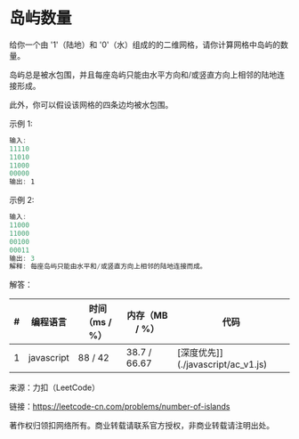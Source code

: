 # 岛屿数量

给你一个由 '1'（陆地）和 '0'（水）组成的的二维网格，请你计算网格中岛屿的数量。

岛屿总是被水包围，并且每座岛屿只能由水平方向和/或竖直方向上相邻的陆地连接形成。

此外，你可以假设该网格的四条边均被水包围。

示例 1:

``` javascript
输入:
11110
11010
11000
00000
输出: 1
```

示例 2:

``` javascript
输入:
11000
11000
00100
00011
输出: 3
解释: 每座岛屿只能由水平和/或竖直方向上相邻的陆地连接而成。
```

解答：

**#**|**编程语言**|**时间（ms / %）**|**内存（MB / %）**|**代码**
--|--|--|--|--
1|javascript|88 / 42|38.7 / 66.67|[深度优先]](./javascript/ac_v1.js)

来源：力扣（LeetCode）

链接：https://leetcode-cn.com/problems/number-of-islands

著作权归领扣网络所有。商业转载请联系官方授权，非商业转载请注明出处。
